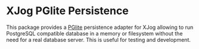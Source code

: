 # XJog PGlite Persistence

This package provides a [PGlite](https://pglite.dev/) persistence adapter for XJog allowing to run PostgreSQL compatible database in a memory or filesystem without the need for a real database server. This is useful for testing and development.
